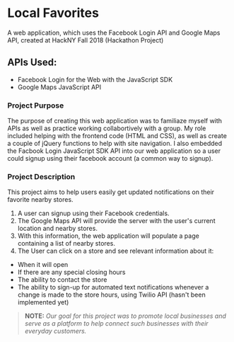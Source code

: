 # Local Favorites
A web application, which uses the Facebook Login API and Google Maps API, created at HackNY Fall 2018 (Hackathon Project)

## APIs Used:

- Facebook Login for the Web with the JavaScript SDK
- Google Maps JavaScript API

### Project Purpose
The purpose of creating this web application was to familiaze myself with APIs as well as practice working collabortively with a group. My role included helping with the frontend code (HTML and CSS), as well as create a couple of jQuery functions to help with site navigation. I also embedded the Facbook Login JavaScript SDK API into our web application so a user could signup using their facebook account (a common way to signup).

### Project Description
This project aims to help users easily get updated notifications on their favorite nearby stores. 

1. A user can signup using their Facebook credentials.
2. The Google Maps API will provide the server with the user's current location and nearby stores. 
3. With this information, the web application will populate a page containing a list of nearby stores.
4. The User can click on a store and see relevant information about it:
  - When it will open
  - If there are any special closing hours
  - The ability to contact the store
  - The ability to sign-up for automated text notifications whenever a change is made to the store hours, using Twilio API (hasn't been implemented yet) 
  
> **NOTE:** *Our goal for this project was to promote local businesses and serve as a 
>        platform to help connect such businesses with their everyday customers.*
